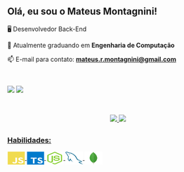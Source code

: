 ## Olá, eu sou o Mateus Montagnini!


 🖥 Desenvolvedor Back-End

 🌱 Atualmente graduando em **Engenharia de Computação**

 📫 E-mail para contato: **mateus.r.montagnini@gmail.com**
 
 ##
 
 <div> <br>
  <a href = "mailto:mateus.r.montagnini@gmail.com"><img src="https://img.shields.io/badge/-Gmail-%23333?style=for-the-badge&logo=gmail&logoColor=white" target="_blank"></a>
  <a href="https://www.linkedin.com/in/mateus-montagnini-8070001a6/" target="_blank"><img src="https://img.shields.io/badge/-LinkedIn-%230077B5?style=for-the-badge&logo=linkedin&logoColor=white" target="_blank"></a> 
  
  ##

<div align="center"><br>
  <a href="https://github.com/mateus-montagnini/">
  <img height="180em" src="https://github-readme-stats.vercel.app/api?username=mateus-montagnini&show_icons=true&theme=synthwave&include_all_commits=true&count_private=true"/>
  <img height="180em" src="https://github-readme-stats.vercel.app/api/top-langs/?username=mateus-montagnini&layout=compact&langs_count=7&theme=synthwave"/>
</div>

##

<div style="display: inline_block">
<h3 align="left">Habilidades:</h3>
  <img align="center" alt="javascript" height="30" width="40" src="https://raw.githubusercontent.com/devicons/devicon/master/icons/javascript/javascript-plain.svg">
  <img align="center" alt="typescript" height="30" width="40" src="https://raw.githubusercontent.com/devicons/devicon/master/icons/typescript/typescript-plain.svg">
  <img align="center" alt="nodejs" height="30" width="40" 
  src="https://raw.githubusercontent.com/devicons/devicon/master/icons/nodejs/nodejs-original.svg">
  <img align="center" alt="mysql" height="30" width="40"
  src="https://raw.githubusercontent.com/devicons/devicon/master/icons/mysql/mysql-original.svg">
  <img align="center" alt="mongodb" height="30" width="40" src="https://raw.githubusercontent.com/devicons/devicon/master/icons/mongodb/mongodb-original.svg">
</div>
  
  
 
 

